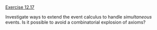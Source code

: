[Exercise 12.17](12-17/)

Investigate ways to extend the event calculus to handle
*simultaneous* events. Is it possible to avoid a
combinatorial explosion of axioms?
